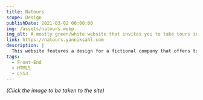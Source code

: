 ```yaml
---
title: Natours
scope: Design
publishDate: 2021-03-02 00:00:00
img: /assets/natours.webp
img_alt: A mostly green/white website that invites you to take tours into nature
link: https://natours.yanniksahl.com
description: |
  This website features a design for a fictional company that offers tours into Nature.
tags:
  - Front-End
  - HTML5
  - CSS3
---
```


_(Click the image to be taken to the site)_
